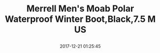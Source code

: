 ---
title: > #shorten me
  Merrell Men's Moab Polar Waterproof Winter Boot,Black,7.5 M US
name: >
  Merrell Men's Moab Polar Waterproof Winter Boot,Black,7.5 M US
date: "2017-12-21 01:25:45"
buy_now: "https://www.amazon.com/Merrell-Polar-Waterproof-Winter-Black/dp/B00B9AL2YI?psc=1&SubscriptionId=AKIAIA5RBQIWQVTCUEUQ&tag=coldcutdeals-20&linkCode=xm2&camp=2025&creative=165953&creativeASIN=B00B9AL2YI"
description_markdown: >-

  - Waterproof ankle-high hiking boot with TPU outer shell and M-Select Dry membrane

  - EVA removable footbed and M-Select GRIP outsole for superior traction


tweet_id_str: "943653684197683202"
price: "$109.95"
list_price: "undefined"
deal_price: "undefined"
you_save: "undefined"
asin: "B00B9AL2YI"
image: "https://images-na.ssl-images-amazon.com/images/I/41M6hQ4e%2BPL.jpg"
---